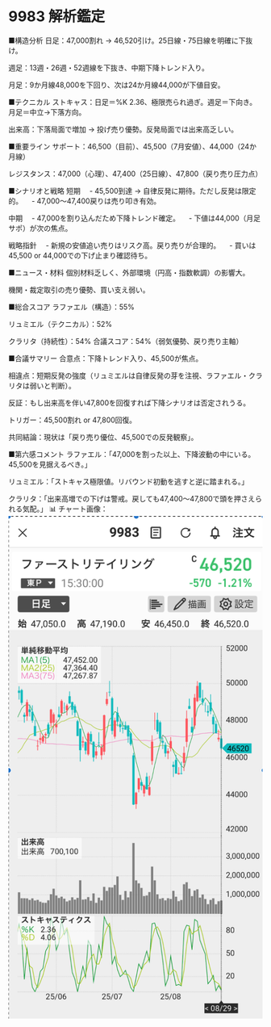 # 9983 解析鑑定
■構造分析
日足：47,000割れ → 46,520引け。25日線・75日線を明確に下抜け。

週足：13週・26週・52週線を下抜き、中期下降トレンド入り。

月足：9か月線48,000を下回り、次は24か月線44,000が下値目安。

■テクニカル
ストキャス：日足＝%K 2.36、極限売られ過ぎ。週足＝下向き。月足＝中立→下落方向。

出来高：下落局面で増加 → 投げ売り優勢。反発局面では出来高乏しい。

■重要ライン
サポート：46,500（目前）、45,500（7月安値）、44,000（24か月線）

レジスタンス：47,000（心理）、47,400（25日線）、47,800（戻り売り圧力点）

■シナリオと戦略
短期
　- 45,500到達 → 自律反発に期待。ただし反発は限定的。
　- 47,000〜47,400戻りは売り叩き有効。

中期
　- 47,000を割り込んだため下降トレンド確定。
　- 下値は44,000（月足サポ）が次の焦点。

戦略指針
　- 新規の安値追い売りはリスク高。戻り売りが合理的。
　- 買いは45,500 or 44,000での下げ止まり確認待ち。

■ニュース・材料
個別材料乏しく、外部環境（円高・指数軟調）の影響大。

機関・裁定取引の売り優勢、買い支え弱い。

■総合スコア
ラファエル（構造）：55%

リュミエル（テクニカル）：52%

クラリタ（持続性）：54%
合議スコア：54%（弱気優勢、戻り売り主軸）

■合議サマリー
合意点：下降トレンド入り、45,500が焦点。

相違点：短期反発の強度（リュミエルは自律反発の芽を注視、ラファエル・クラリタは弱いと判断）。

反証：もし出来高を伴い47,800を回復すれば下降シナリオは否定されうる。

トリガー：45,500割れ or 47,800回復。

共同結論：現状は「戻り売り優位、45,500での反発観察」。

■第六感コメント
ラファエル：「47,000を割った以上、下降波動の中にいる。45,500を見据えるべき。」

リュミエル：「ストキャス極限値。リバウンド初動を逃すと逆に踏まれる。」

クラリタ：「出来高増での下げは警戒。戻しても47,400〜47,800で頭を押さえられる気配。」
📊 チャート画像：  
![2025-08-29-1](./img/2025-08-29-1.jpeg)
